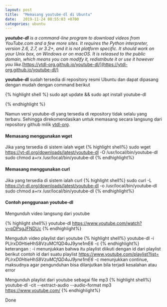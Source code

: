 ```yaml
---
layout: post
title:  "Memasang youtube-dl di Ubuntu"
date:   2019-11-24 08:55:03 +0700
categories: ubuntu
---
```


***youtube-dl** is a command-line program to download videos from YouTube.com and a few more sites. It requires the Python interpreter, version 2.6, 2.7, or 3.2+, and it is not platform specific. It should work on your Unix box, on Windows or on macOS. It is released to the public domain, which means you can modify it, redistribute it or use it however you like.*[https://ytdl-org.github.io/youtube-dl/](https://ytdl-org.github.io/youtube-dl/)

**youtube-dl** sudah tersedia di repository resmi Ubuntu dan dapat dipasang dengan mudah dengan command berikut

{% highlight shell %}
sudo apt update && sudo apt install youtube-dl

{% endhighlight %}

Namun versi youtube-dl yang tersedia di repository tidak selalu yang terbaru. Sehingga direkomendasikan untuk memasang secara langsung dari repository github milik [ytdl-org](https://github.com/ytdl-org/youtube-dl).

#### Memasang menggunakan wget
Jika yang tersedia di sistem ialah wget
{% highlight shell%}
sudo wget https://yt-dl.org/downloads/latest/youtube-dl -O /usr/local/bin/youtube-dl
sudo chmod a+rx /usr/local/bin/youtube-dl
{% endhighlight%}

#### Memasang menggunakan curl
Jika yang tersedia di sistem ialah curl
{% highlight shell%}
sudo curl -L https://yt-dl.org/downloads/latest/youtube-dl -o /usr/local/bin/youtube-dl
sudo chmod a+rx /usr/local/bin/youtube-dl
{% endhighlight%}

#### Contoh penggunaan youtube-dl

Mengunduh video langsung dari youtube

{% highlight shell%}
youtube-dl https://www.youtube.com/watch?v=pDPsgJFNDUc
{% endhighlight%}

Menguduh video playlist dari youtube
{% highlight shell%}
youtube-dl -i PLlrxD0HtieHhS8VzuMCfQD4uJ9yne1mE6 -c
{% endhighlight%}
keterangan :
-i menunjukkan bahwa itu playlist diikuti dengan id dari playlist
berikut contoh id dari suatu playlist
https://www.youtube.com/playlist?list= *PLlrxD0HtieHhS8VzuMCfQD4uJ9yne1mE6*
-c menunjukkan continue, maksudnya agar pengunduhan bisa dilanjutkan bila terjadi kesalahan atau error

Mengunduh playlist dari youtube sebagai file mp3
{% highlight shell%}
youtube-dl -cit --extract-audio --audio-format mp3 https://www.youtube.com/
{% endhighlight%}

Done
